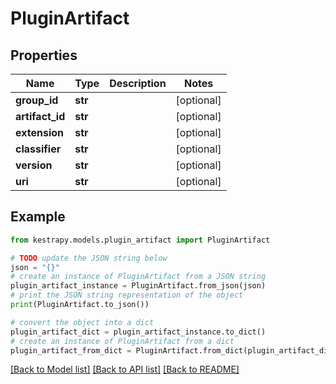 # PluginArtifact


## Properties

Name | Type | Description | Notes
------------ | ------------- | ------------- | -------------
**group_id** | **str** |  | [optional] 
**artifact_id** | **str** |  | [optional] 
**extension** | **str** |  | [optional] 
**classifier** | **str** |  | [optional] 
**version** | **str** |  | [optional] 
**uri** | **str** |  | [optional] 

## Example

```python
from kestrapy.models.plugin_artifact import PluginArtifact

# TODO update the JSON string below
json = "{}"
# create an instance of PluginArtifact from a JSON string
plugin_artifact_instance = PluginArtifact.from_json(json)
# print the JSON string representation of the object
print(PluginArtifact.to_json())

# convert the object into a dict
plugin_artifact_dict = plugin_artifact_instance.to_dict()
# create an instance of PluginArtifact from a dict
plugin_artifact_from_dict = PluginArtifact.from_dict(plugin_artifact_dict)
```
[[Back to Model list]](../README.md#documentation-for-models) [[Back to API list]](../README.md#documentation-for-api-endpoints) [[Back to README]](../README.md)



